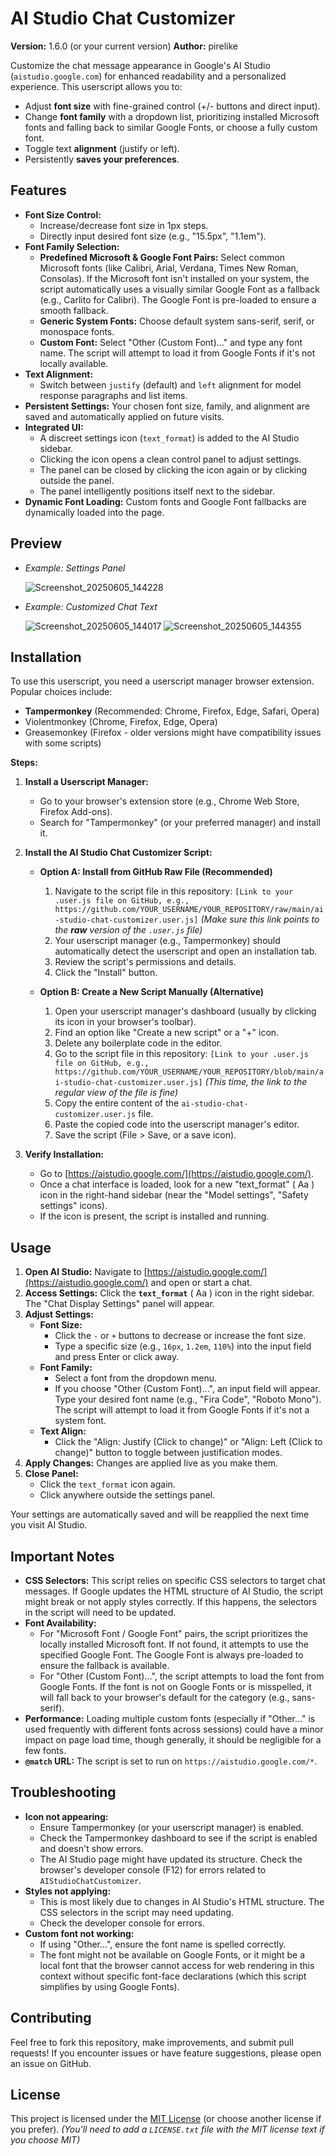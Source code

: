 # AI Studio Chat Customizer

**Version:** 1.6.0 (or your current version)
**Author:** pirelike

Customize the chat message appearance in Google's AI Studio (`aistudio.google.com`) for enhanced readability and a personalized experience. This userscript allows you to:

*   Adjust **font size** with fine-grained control (+/- buttons and direct input).
*   Change **font family** with a dropdown list, prioritizing installed Microsoft fonts and falling back to similar Google Fonts, or choose a fully custom font.
*   Toggle text **alignment** (justify or left).
*   Persistently **saves your preferences**.

## Features

*   **Font Size Control:**
    *   Increase/decrease font size in 1px steps.
    *   Directly input desired font size (e.g., "15.5px", "1.1em").
*   **Font Family Selection:**
    *   **Predefined Microsoft & Google Font Pairs:** Select common Microsoft fonts (like Calibri, Arial, Verdana, Times New Roman, Consolas). If the Microsoft font isn't installed on your system, the script automatically uses a visually similar Google Font as a fallback (e.g., Carlito for Calibri). The Google Font is pre-loaded to ensure a smooth fallback.
    *   **Generic System Fonts:** Choose default system sans-serif, serif, or monospace fonts.
    *   **Custom Font:** Select "Other (Custom Font)..." and type any font name. The script will attempt to load it from Google Fonts if it's not locally available.
*   **Text Alignment:**
    *   Switch between `justify` (default) and `left` alignment for model response paragraphs and list items.
*   **Persistent Settings:** Your chosen font size, family, and alignment are saved and automatically applied on future visits.
*   **Integrated UI:**
    *   A discreet settings icon (`text_format`) is added to the AI Studio sidebar.
    *   Clicking the icon opens a clean control panel to adjust settings.
    *   The panel can be closed by clicking the icon again or by clicking outside the panel.
    *   The panel intelligently positions itself next to the sidebar.
*   **Dynamic Font Loading:** Custom fonts and Google Font fallbacks are dynamically loaded into the page.

## Preview

*   *Example: Settings Panel*

      ![Screenshot_20250605_144228](https://github.com/user-attachments/assets/7474374e-61be-4bf2-8a8f-0e6157c4287b)

*   *Example: Customized Chat Text*

      ![Screenshot_20250605_144017](https://github.com/user-attachments/assets/e44e7eb4-896d-48ff-927b-a41fd058da2b)
      ![Screenshot_20250605_144355](https://github.com/user-attachments/assets/7de3a8c7-1ae5-4bd4-a972-1e2fd0856c7f)

## Installation

To use this userscript, you need a userscript manager browser extension. Popular choices include:

*   **Tampermonkey** (Recommended: Chrome, Firefox, Edge, Safari, Opera)
*   Violentmonkey (Chrome, Firefox, Edge, Opera)
*   Greasemonkey (Firefox - older versions might have compatibility issues with some scripts)

**Steps:**

1.  **Install a Userscript Manager:**
    *   Go to your browser's extension store (e.g., Chrome Web Store, Firefox Add-ons).
    *   Search for "Tampermonkey" (or your preferred manager) and install it.

2.  **Install the AI Studio Chat Customizer Script:**
    *   **Option A: Install from GitHub Raw File (Recommended)**
        1.  Navigate to the script file in this repository: `[Link to your .user.js file on GitHub, e.g., https://github.com/YOUR_USERNAME/YOUR_REPOSITORY/raw/main/ai-studio-chat-customizer.user.js]`
            *(Make sure this link points to the **raw** version of the `.user.js` file)*
        2.  Your userscript manager (e.g., Tampermonkey) should automatically detect the userscript and open an installation tab.
        3.  Review the script's permissions and details.
        4.  Click the "Install" button.

    *   **Option B: Create a New Script Manually (Alternative)**
        1.  Open your userscript manager's dashboard (usually by clicking its icon in your browser's toolbar).
        2.  Find an option like "Create a new script" or a "+" icon.
        3.  Delete any boilerplate code in the editor.
        4.  Go to the script file in this repository: `[Link to your .user.js file on GitHub, e.g., https://github.com/YOUR_USERNAME/YOUR_REPOSITORY/blob/main/ai-studio-chat-customizer.user.js]`
            *(This time, the link to the regular view of the file is fine)*
        5.  Copy the entire content of the `ai-studio-chat-customizer.user.js` file.
        6.  Paste the copied code into the userscript manager's editor.
        7.  Save the script (File > Save, or a save icon).

3.  **Verify Installation:**
    *   Go to [https://aistudio.google.com/](https://aistudio.google.com/).
    *   Once a chat interface is loaded, look for a new "text_format" ( Aa ) icon in the right-hand sidebar (near the "Model settings", "Safety settings" icons).
    *   If the icon is present, the script is installed and running.

## Usage

1.  **Open AI Studio:** Navigate to [https://aistudio.google.com/](https://aistudio.google.com/) and open or start a chat.
2.  **Access Settings:** Click the **`text_format`** ( Aa ) icon in the right sidebar. The "Chat Display Settings" panel will appear.
3.  **Adjust Settings:**
    *   **Font Size:**
        *   Click the `-` or `+` buttons to decrease or increase the font size.
        *   Type a specific size (e.g., `16px`, `1.2em`, `110%`) into the input field and press Enter or click away.
    *   **Font Family:**
        *   Select a font from the dropdown menu.
        *   If you choose "Other (Custom Font)...", an input field will appear. Type your desired font name (e.g., "Fira Code", "Roboto Mono"). The script will attempt to load it from Google Fonts if it's not a system font.
    *   **Text Align:**
        *   Click the "Align: Justify (Click to change)" or "Align: Left (Click to change)" button to toggle between justification modes.
4.  **Apply Changes:** Changes are applied live as you make them.
5.  **Close Panel:**
    *   Click the `text_format` icon again.
    *   Click anywhere outside the settings panel.

Your settings are automatically saved and will be reapplied the next time you visit AI Studio.

## Important Notes

*   **CSS Selectors:** This script relies on specific CSS selectors to target chat messages. If Google updates the HTML structure of AI Studio, the script might break or not apply styles correctly. If this happens, the selectors in the script will need to be updated.
*   **Font Availability:**
    *   For "Microsoft Font / Google Font" pairs, the script prioritizes the locally installed Microsoft font. If not found, it attempts to use the specified Google Font. The Google Font is always pre-loaded to ensure the fallback is available.
    *   For "Other (Custom Font)...", the script attempts to load the font from Google Fonts. If the font is not on Google Fonts or is misspelled, it will fall back to your browser's default for the category (e.g., sans-serif).
*   **Performance:** Loading multiple custom fonts (especially if "Other..." is used frequently with different fonts across sessions) could have a minor impact on page load time, though generally, it should be negligible for a few fonts.
*   **`@match` URL:** The script is set to run on `https://aistudio.google.com/*`.

## Troubleshooting

*   **Icon not appearing:**
    *   Ensure Tampermonkey (or your userscript manager) is enabled.
    *   Check the Tampermonkey dashboard to see if the script is enabled and doesn't show errors.
    *   The AI Studio page might have updated its structure. Check the browser's developer console (F12) for errors related to `AIStudioChatCustomizer`.
*   **Styles not applying:**
    *   This is most likely due to changes in AI Studio's HTML structure. The CSS selectors in the script may need updating.
    *   Check the developer console for errors.
*   **Custom font not working:**
    *   If using "Other...", ensure the font name is spelled correctly.
    *   The font might not be available on Google Fonts, or it might be a local font that the browser cannot access for web rendering in this context without specific font-face declarations (which this script simplifies by using Google Fonts).

## Contributing

Feel free to fork this repository, make improvements, and submit pull requests! If you encounter issues or have feature suggestions, please open an issue on GitHub.

## License

This project is licensed under the [MIT License](LICENSE.txt) (or choose another license if you prefer).
*(You'll need to add a `LICENSE.txt` file with the MIT license text if you choose MIT)*
